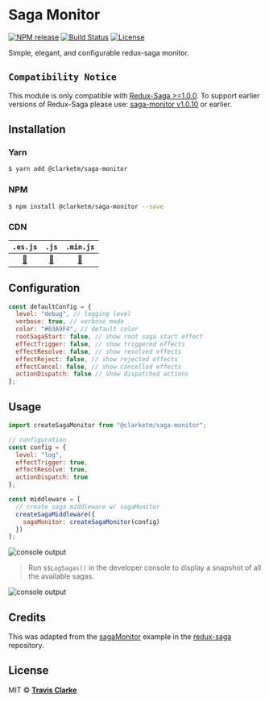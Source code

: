 # Saga Monitor

[![NPM release](https://img.shields.io/npm/v/@clarketm/saga-monitor.svg)](https://www.npmjs.com/package/@clarketm/super)
[![Build Status](https://circleci.com/gh/clarketm/saga-monitor.svg?style=shield)](https://circleci.com/gh/clarketm/super)
[![License](https://img.shields.io/npm/l/@clarketm/saga-monitor.svg)](LICENSE.md)

Simple, elegant, and configurable redux-saga monitor.

## `Compatibility Notice`

This module is only compatible with [Redux-Saga >=1.0.0](https://github.com/redux-saga/redux-saga/releases/tag/v1.0.0). To support earlier versions of Redux-Saga please use: [saga-monitor v1.0.10](https://github.com/clarketm/saga-monitor/releases/tag/v1.0.10) or earlier.

## Installation

### Yarn

```bash
$ yarn add @clarketm/saga-monitor
```

### NPM

```bash
$ npm install @clarketm/saga-monitor --save
```

### CDN

|                                `.es.js`                                |                                `.js`                                |                                `.min.js`                                |
| :--------------------------------------------------------------------: | :-----------------------------------------------------------------: | :---------------------------------------------------------------------: |
| [🔗](https://unpkg.com/@clarketm/saga-monitor/dist/saga-monitor.es.js) | [🔗](https://unpkg.com/@clarketm/saga-monitor/dist/saga-monitor.js) | [🔗](https://unpkg.com/@clarketm/saga-monitor/dist/saga-monitor.min.js) |

## Configuration

```js
const defaultConfig = {
  level: "debug", // logging level
  verbose: true, // verbose mode
  color: "#03A9F4", // default color
  rootSagaStart: false, // show root saga start effect
  effectTrigger: false, // show triggered effects
  effectResolve: false, // show resolved effects
  effectReject: false, // show rejected effects
  effectCancel: false, // show cancelled effects
  actionDispatch: false // show dispatched actions
};
```

## Usage

```js
import createSagaMonitor from "@clarketm/saga-monitor";

// configuration
const config = {
  level: "log",
  effectTrigger: true,
  effectResolve: true,
  actionDispatch: true
};

const middleware = [
  // create saga middleware w/ sagaMonitor
  createSagaMiddleware({
    sagaMonitor: createSagaMonitor(config)
  })
];
```

![console output](https://raw.githubusercontent.com/clarketm/saga-monitor/master/resources/console-output1.png)

> Run `$$LogSagas()` in the developer console to display a snapshot of all the available sagas.

![console output](https://raw.githubusercontent.com/clarketm/saga-monitor/master/resources/console-output2.png)

## Credits

This was adapted from the [sagaMonitor](https://github.com/redux-saga/redux-saga/blob/master/examples/sagaMonitor/index.js) example in the [redux-saga](https://github.com/redux-saga/redux-saga) repository.

## License

MIT &copy; [**Travis Clarke**](https://blog.travismclarke.com/)
